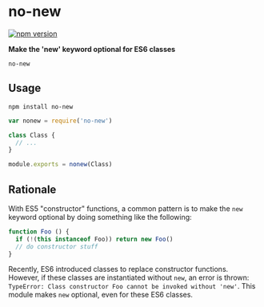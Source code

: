 # no-new

[![npm version](https://img.shields.io/npm/v/no-new.svg)](https://www.npmjs.com/package/no-new)

**Make the 'new' keyword optional for ES6 classes**

`no-new`

## Usage

`npm install no-new`

```js
var nonew = require('no-new')

class Class {
  // ...
}

module.exports = nonew(Class)
```

## Rationale

With ES5 "constructor" functions, a common pattern is to make the `new` keyword optional by doing something like the following:
```js
function Foo () {
  if (!(this instanceof Foo)) return new Foo()
  // do constructor stuff
}
```

Recently, ES6 introduced classes to replace constructor functions. However, if these classes are instantiated without `new`, an error is thrown: `TypeError: Class constructor Foo cannot be invoked without 'new'`. This module makes `new` optional, even for these ES6 classes.
